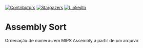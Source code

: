 [![Contributors][contributors-shield]][contributors-url]
[![Stargazers][stars-shield]][stars-url]
[![LinkedIn][linkedin-shield]][linkedin-url]

# Assembly Sort

Ordenação de números em MIPS Assembly a partir de um arquivo

[contributors-shield]: https://img.shields.io/github/contributors/guilhermebalog/assembly-sort.svg?style=flat-square
[contributors-url]: https://github.com/guilhermebalog/assembly-sort/graphs/contributors
[stars-shield]: https://img.shields.io/github/stars/guilhermebalog/assembly-sort.svg?style=flat-square
[stars-url]: https://github.com/guilhermebalog/assembly-sort/stargazers
[linkedin-shield]: https://img.shields.io/badge/-LinkedIn-black.svg?style=flat-square&logo=linkedin&colorB=555
[linkedin-url]: https://linkedin.com/in/guilherme-balog-gardino-233ab2186